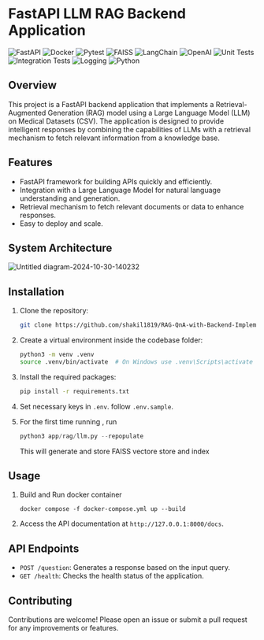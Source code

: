 # FastAPI LLM RAG Backend Application
![FastAPI](https://img.shields.io/badge/FastAPI-005571?style=for-the-badge&logo=fastapi)
![Docker](https://img.shields.io/badge/Docker-2496ED?style=for-the-badge&logo=docker&logoColor=white)
![Pytest](https://img.shields.io/badge/pytest-0A9EDC?style=for-the-badge&logo=pytest)
![FAISS](https://img.shields.io/badge/FAISS-0066CC?style=for-the-badge&logo=facebook)
![LangChain](https://img.shields.io/badge/LangChain-2563EB?style=for-the-badge)
![OpenAI](https://img.shields.io/badge/OpenAI-412991?style=for-the-badge&logo=openai)
![Unit Tests](https://img.shields.io/badge/Tests-Unit%20Tests-6DA55F?style=for-the-badge&logo=pytest)
![Integration Tests](https://img.shields.io/badge/Tests-Integration%20Tests-6DA55F?style=for-the-badge&logo=pytest)
![Logging](https://img.shields.io/badge/Logging-Active-4B8BBE?style=for-the-badge&logo=python)
![Python](https://img.shields.io/badge/Python-3.8%2B-3776AB?style=for-the-badge&logo=python)



## Overview
This project is a FastAPI backend application that implements a Retrieval-Augmented Generation (RAG) model using a Large Language Model (LLM) on Medical Datasets (CSV). The application is designed to provide intelligent responses by combining the capabilities of LLMs with a retrieval mechanism to fetch relevant information from a knowledge base.

## Features
- FastAPI framework for building APIs quickly and efficiently.
- Integration with a Large Language Model for natural language understanding and generation.
- Retrieval mechanism to fetch relevant documents or data to enhance responses.
- Easy to deploy and scale.

## System Architecture
![Untitled diagram-2024-10-30-140232](https://github.com/user-attachments/assets/e9179dd7-5aa1-4151-89ee-083e504fedb7)

## Installation
1. Clone the repository:
   ```bash
   git clone https://github.com/shakil1819/RAG-QnA-with-Backend-Implementation--Medical-Dataset-.git
   ```

2. Create a virtual environment inside the codebase folder:
   ```bash
   python3 -m venv .venv
   source .venv/bin/activate  # On Windows use .venv\Scripts\activate
   ```

3. Install the required packages:
   ```bash
   pip install -r requirements.txt
   ```
4. Set necessary keys in `.env`. follow `.env.sample`.
5. For the first time running , run
   ```python
   python3 app/rag/llm.py --repopulate
   ```
   This will generate and store FAISS vectore store and index
## Usage
1. Build and Run docker container
   ```
   docker compose -f docker-compose.yml up --build
   ```

3. Access the API documentation at `http://127.0.0.1:8000/docs`.

## API Endpoints
- `POST /question`: Generates a response based on the input query.
- `GET /health`: Checks the health status of the application.

## Contributing
Contributions are welcome! Please open an issue or submit a pull request for any improvements or features.

